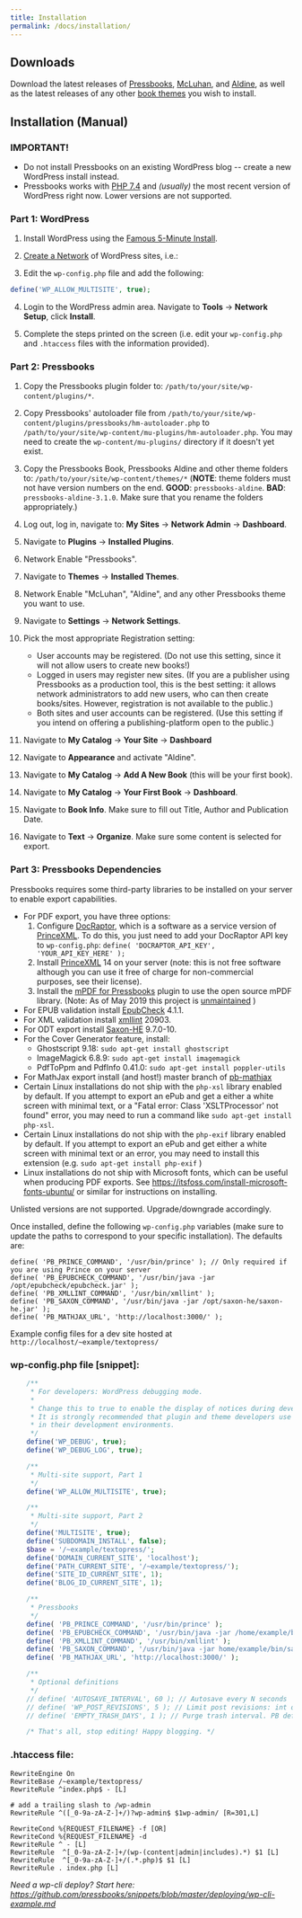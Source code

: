 ```yaml
---
title: Installation
permalink: /docs/installation/
---
```


## Downloads

Download the latest releases of [Pressbooks][pressbooks], [McLuhan][mcluhan], and [Aldine][aldine], as well as the latest releases of any other [book themes][book-themes] you wish to install.

## Installation (Manual)

### IMPORTANT!

- Do not install Pressbooks on an existing WordPress blog -- create a new WordPress install instead.
- Pressbooks works with [PHP 7.4][php] and _(usually)_ the most recent version of WordPress right now. Lower versions are not supported.

### Part 1: WordPress

1. Install WordPress using the [Famous 5-Minute Install][wp-install].

2. [Create a Network][create-a-network] of WordPress sites, i.e.:

3. Edit the `wp-config.php` file and add the following:

```php
define('WP_ALLOW_MULTISITE', true);
```

4. Login to the WordPress admin area. Navigate to **Tools** → **Network Setup**, click **Install**.

5. Complete the steps printed on the screen (i.e. edit your `wp-config.php` and `.htaccess` files with the information provided).

### Part 2: Pressbooks

1. Copy the Pressbooks plugin folder to: `/path/to/your/site/wp-content/plugins/*`.

2. Copy Pressbooks' autoloader file from `/path/to/your/site/wp-content/plugins/pressbooks/hm-autoloader.php` to `/path/to/your/site/wp-content/mu-plugins/hm-autoloader.php`. You may need to create the `wp-content/mu-plugins/` directory if it doesn't yet exist.

3. Copy the Pressbooks Book, Pressbooks Aldine and other theme folders to: `/path/to/your/site/wp-content/themes/*` (**NOTE**: theme folders must not have version numbers on the end. **GOOD**: `pressbooks-aldine`. **BAD**: `pressbooks-aldine-3.1.0`. Make sure that you rename the folders appropriately.)

4. Log out, log in, navigate to: **My Sites** → **Network Admin** → **Dashboard**.

5. Navigate to **Plugins** → **Installed Plugins**.

6. Network Enable "Pressbooks".

7. Navigate to **Themes** → **Installed Themes**.

8. Network Enable "McLuhan", "Aldine", and any other Pressbooks theme you want to use.

9. Navigate to **Settings** → **Network Settings**.

10. Pick the most appropriate Registration setting:

    - User accounts may be registered. (Do not use this setting, since it will not allow users to create new books!)
    - Logged in users may register new sites. (If you are a publisher using Pressbooks as a production tool, this is the best setting: it allows network administrators to add new users, who can then create books/sites. However, registration is not available to the public.)
    - Both sites and user accounts can be registered. (Use this setting if you intend on offering a publishing-platform open to the public.)

11. Navigate to **My Catalog** → **Your Site** → **Dashboard**

12. Navigate to **Appearance** and activate "Aldine".

13. Navigate to **My Catalog** → **Add A New Book** (this will be your first book).

14. Navigate to **My Catalog** → **Your First Book** → **Dashboard**.

15. Navigate to **Book Info**. Make sure to fill out Title, Author and Publication Date.

16. Navigate to **Text** → **Organize**. Make sure some content is selected for export.

### Part 3: Pressbooks Dependencies

Pressbooks requires some third-party libraries to be installed on your server to enable export capabilities.

- For PDF export, you have three options:
  1. Configure [DocRaptor](https://docraptor.com), which is a software as a service version of [PrinceXML][9]. To do this, you just need to add your DocRaptor API key to `wp-config.php`: `define( 'DOCRAPTOR_API_KEY', 'YOUR_API_KEY_HERE' );`
  2. Install [PrinceXML][9] 14 on your server (note: this is not free software although you can use it free of charge for non-commercial purposes, see their license).
  3. Install the [mPDF for Pressbooks][10] plugin to use the open source mPDF library. (Note: As of May 2019 this project is [unmaintained](https://github.com/pressbooks/docs/issues/32#issuecomment-503255424) )
- For EPUB validation install [EpubCheck][13] 4.1.1.
- For XML validation install [xmllint][14] 20903.
- For ODT export install [Saxon-HE][15] 9.7.0-10.
- For the Cover Generator feature, install:
  - Ghostscript 9.18: `sudo apt-get install ghostscript`
  - ImageMagick 6.8.9: `sudo apt-get install imagemagick`
  - PdfToPpm and PdfInfo 0.41.0: `sudo apt-get install poppler-utils`
- For MathJax export install (and host!) master branch of [pb-mathjax][16]
- Certain Linux installations do not ship with the `php-xsl` library enabled by default. If you attempt to export an ePub and get a either a white screen with minimal text, or a "Fatal error: Class 'XSLTProcessor' not found" error, you may need to run a command like `sudo apt-get install php-xsl`.
- Certain Linux installations do not ship with the `php-exif` library enabled by default. If you attempt to export an ePub and get either a white screen with minimal text or an error, you may need to install this extension (e.g. `sudo apt-get install php-exif` )
- Linux installations do not ship with Microsoft fonts, which can be useful when producing PDF exports. See https://itsfoss.com/install-microsoft-fonts-ubuntu/ or similar for instructions on installing.

Unlisted versions are not supported. Upgrade/downgrade accordingly.

Once installed, define the following `wp-config.php` variables (make sure to update the paths to correspond to your specific installation). The defaults are:

    define( 'PB_PRINCE_COMMAND', '/usr/bin/prince' ); // Only required if you are using Prince on your server
    define( 'PB_EPUBCHECK_COMMAND', '/usr/bin/java -jar /opt/epubcheck/epubcheck.jar' );
    define( 'PB_XMLLINT_COMMAND', '/usr/bin/xmllint' );
    define( 'PB_SAXON_COMMAND', '/usr/bin/java -jar /opt/saxon-he/saxon-he.jar' );
    define( 'PB_MATHJAX_URL', 'http://localhost:3000/' );

Example config files for a dev site hosted at `http://localhost/~example/textopress/`

### wp-config.php file [snippet]:

```php
    /**
     * For developers: WordPress debugging mode.
     *
     * Change this to true to enable the display of notices during development.
     * It is strongly recommended that plugin and theme developers use WP_DEBUG
     * in their development environments.
     */
    define('WP_DEBUG', true);
    define('WP_DEBUG_LOG', true);

    /**
     * Multi-site support, Part 1
     */
    define('WP_ALLOW_MULTISITE', true);

    /**
     * Multi-site support, Part 2
     */
    define('MULTISITE', true);
    define('SUBDOMAIN_INSTALL', false);
    $base = '/~example/textopress/';
    define('DOMAIN_CURRENT_SITE', 'localhost');
    define('PATH_CURRENT_SITE', '/~example/textopress/');
    define('SITE_ID_CURRENT_SITE', 1);
    define('BLOG_ID_CURRENT_SITE', 1);

    /**
     * Pressbooks
     */
    define( 'PB_PRINCE_COMMAND', '/usr/bin/prince' );
    define( 'PB_EPUBCHECK_COMMAND', '/usr/bin/java -jar /home/example/bin/epubcheck/epubcheck.jar' );
    define( 'PB_XMLLINT_COMMAND', '/usr/bin/xmllint' );
    define( 'PB_SAXON_COMMAND', '/usr/bin/java -jar home/example/bin/saxon-he/saxon-he.jar' );
    define( 'PB_MATHJAX_URL', 'http://localhost:3000/' );

    /**
     * Optional definitions
     */
    // define( 'AUTOSAVE_INTERVAL', 60 ); // Autosave every N seconds
    // define( 'WP_POST_REVISIONS', 5 ); // Limit post revisions: int or false
    // define( 'EMPTY_TRASH_DAYS', 1 ); // Purge trash interval. PB default is after 30 days.

    /* That's all, stop editing! Happy blogging. */
```

### .htaccess file:

    RewriteEngine On
    RewriteBase /~example/textopress/
    RewriteRule ^index.php$ - [L]

    # add a trailing slash to /wp-admin
    RewriteRule ^([_0-9a-zA-Z-]+/)?wp-admin$ $1wp-admin/ [R=301,L]

    RewriteCond %{REQUEST_FILENAME} -f [OR]
    RewriteCond %{REQUEST_FILENAME} -d
    RewriteRule ^ - [L]
    RewriteRule  ^[_0-9a-zA-Z-]+/(wp-(content|admin|includes).*) $1 [L]
    RewriteRule  ^[_0-9a-zA-Z-]+/(.*.php)$ $1 [L]
    RewriteRule . index.php [L]

_Need a wp-cli deploy? Start here: <https://github.com/pressbooks/snippets/blob/master/deploying/wp-cli-example.md>_

[pressbooks]: https://github.com/pressbook/pressbooks/releases/latest
[mcluhan]: https://github.com/pressbook/pressbooks-book/releases/latest
[aldine]: https://github.com/pressbook/pressbooks-aldine/releases/latest
[book-themes]: https://github.com/search?q=topic:book-theme%20org:pressbooks&type=Repositories
[php]: https://secure.php.net/supported-versions.php
[wp-install]: http://codex.wordpress.org/Installing_WordPress
[create-a-network]: http://codex.wordpress.org/Create_A_Network
[9]: https://www.princexml.com/
[10]: https://github.com/BCcampus/pressbooks-mpdf
[11]: http://codex.wordpress.org/Changing_File_Permissions
[13]: https://github.com/w3c/epubcheck
[14]: http://xmlsoft.org/xmllint.html
[15]: https://sourceforge.net/projects/saxon/files/Saxon-HE/
[16]: https://github.com/pressbooks/pb-mathjax
